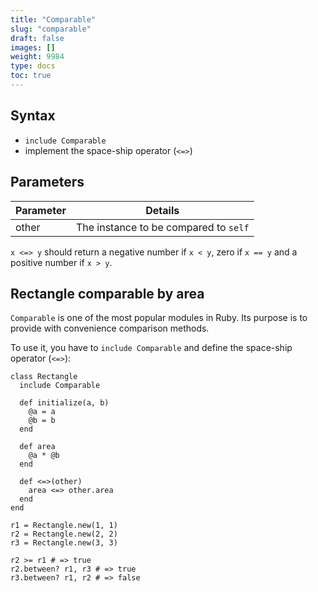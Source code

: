```yaml
---
title: "Comparable"
slug: "comparable"
draft: false
images: []
weight: 9984
type: docs
toc: true
---
```


## Syntax
- `include Comparable`
- implement the space-ship operator (`<=>`)

## Parameters
| Parameter | Details |
| --------- | ------- |
| other     | The instance to be compared to `self` |

`x <=> y` should return a negative number if `x < y`, zero if `x == y` and a positive number if `x > y`.

## Rectangle comparable by area
`Comparable` is one of the most popular modules in Ruby. Its purpose is to provide with convenience comparison methods.


To use it, you have to `include Comparable` and define the space-ship operator (`<=>`):
    
    class Rectangle
      include Comparable

      def initialize(a, b)
        @a = a
        @b = b
      end

      def area
        @a * @b
      end

      def <=>(other)
        area <=> other.area
      end
    end

    r1 = Rectangle.new(1, 1)
    r2 = Rectangle.new(2, 2)
    r3 = Rectangle.new(3, 3)

    r2 >= r1 # => true
    r2.between? r1, r3 # => true
    r3.between? r1, r2 # => false

